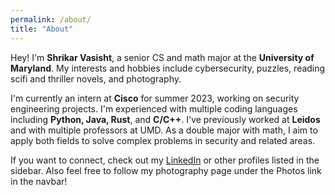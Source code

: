 ```yaml
---
permalink: /about/
title: "About"
---
```


Hey! I'm **Shrikar Vasisht**, a senior CS and math major at the **University of Maryland**. My interests and hobbies include cybersecurity, puzzles, reading scifi and thriller novels, and photography.

I'm currently an intern at **Cisco** for summer 2023, working on security engineering projects. I'm experienced with multiple coding languages including **Python, Java, Rust**, and **C/C++**. I've previously worked at **Leidos** and with multiple professors at UMD. As a double major with math, I aim to apply both fields to solve complex problems in security and related areas.

If you want to connect, check out my [LinkedIn](https://www.linkedin.com/in/shrikar-vasisht/) or other profiles listed in the sidebar. Also feel free to follow my photography page under the Photos link in the navbar!
